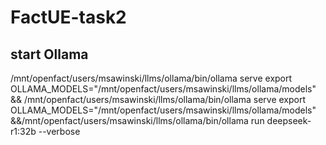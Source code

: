 # FactUE-task2
## start Ollama
/mnt/openfact/users/msawinski/llms/ollama/bin/ollama serve
export OLLAMA_MODELS="/mnt/openfact/users/msawinski/llms/ollama/models" && /mnt/openfact/users/msawinski/llms/ollama/bin/ollama serve
export OLLAMA_MODELS="/mnt/openfact/users/msawinski/llms/ollama/models" &&/mnt/openfact/users/msawinski/llms/ollama/bin/ollama run deepseek-r1:32b   --verbose